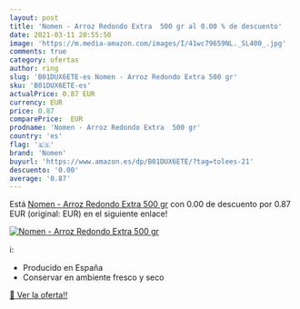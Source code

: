 ```yaml
---
layout: post
title: 'Nomen - Arroz Redondo Extra  500 gr al 0.00 % de descuento'
date: 2021-03-11 20:55:50
image: 'https://m.media-amazon.com/images/I/41wc79659NL._SL400_.jpg'
comments: true
category: ofertas
author: ring
slug: 'B01DUX6ETE-es Nomen - Arroz Redondo Extra 500 gr'
sku: 'B01DUX6ETE-es'
actualPrice: 0.87 EUR
currency: EUR
price: 0.87
comparePrice:  EUR
prodname: 'Nomen - Arroz Redondo Extra  500 gr'
country: 'es'
flag: '🇪🇸'
brand: 'Nomen'
buyurl: 'https://www.amazon.es/dp/B01DUX6ETE/?tag=tolees-21'
descuento: '0.00'
average: '0.87'
---
```


Está [Nomen - Arroz Redondo Extra  500 gr](https://www.amazon.es/dp/B01DUX6ETE/?tag=tolees-21) con 0.00 de descuento por 0.87 EUR (original:  EUR) en el siguiente enlace!

[![Nomen - Arroz Redondo Extra  500 gr](https://m.media-amazon.com/images/I/41wc79659NL._SL400_.jpg)](https://www.amazon.es/dp/B01DUX6ETE/?tag=tolees-21)

ℹ️:

- Producido en España
- Conservar en ambiente fresco y seco

[🛒 Ver la oferta!!](https://www.amazon.es/dp/B01DUX6ETE/?tag=tolees-21)
